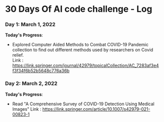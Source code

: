 # 30 Days Of AI code challenge - Log 

### Day 1: March 1, 2022

**Today's Progress**:
- Explored Computer Aided Methods to Combat COVID-19 Pandemic collection to find out different methods used by researchers on Covid relief.  
Link : https://link.springer.com/journal/42979/topicalCollection/AC_7283af3e4f3f34f6b52b5648c776a36b

### Day 2: March 2, 2022

**Today's Progress**:
- Read "A Comprehensive Survey of COVID-19 Detection Using Medical Images"
Link : https://link.springer.com/article/10.1007/s42979-021-00823-1